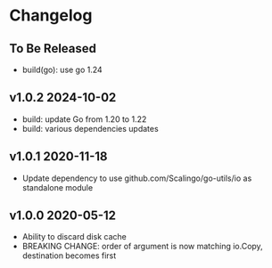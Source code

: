 # Changelog

## To Be Released

- build(go): use go 1.24

## v1.0.2 2024-10-02

* build: update Go from 1.20 to 1.22
* build: various dependencies updates

## v1.0.1 2020-11-18

* Update dependency to use github.com/Scalingo/go-utils/io as standalone module

## v1.0.0 2020-05-12

* Ability to discard disk cache
* BREAKING CHANGE: order of argument is now matching io.Copy, destination becomes first
